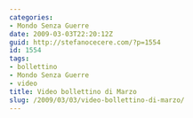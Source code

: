 ```yaml
---
categories:
- Mondo Senza Guerre
date: 2009-03-03T22:20:12Z
guid: http://stefanocecere.com/?p=1554
id: 1554
tags:
- bollettino
- Mondo Senza Guerre
- video
title: Video bollettino di Marzo
slug: /2009/03/03/video-bollettino-di-marzo/
---
```


